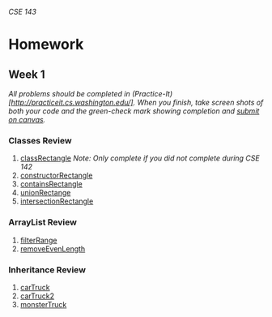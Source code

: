 _CSE 143_
# Homework
## Week 1

_All problems should be completed in (Practice-It)[http://practiceit.cs.washington.edu/]. When you finish, take screen shots of both your code and the green-check mark showing completion and [submit on canvas](https://canvas.uw.edu/courses/1143086/assignments/3525138)._

### Classes Review
1. [classRectangle](http://practiceit.cs.washington.edu/problem/view/bjp4/chapter8/e18-classRectangle) _Note: Only complete if you did not complete during CSE 142_
1. [constructorRectangle](http://practiceit.cs.washington.edu/problem/view/bjp4/chapter8/e19-constructorRectangle)
1. [containsRectangle](http://practiceit.cs.washington.edu/problem/view/bjp4/chapter8/e20-containsRectangle)
1. [unionRectange](http://practiceit.cs.washington.edu/problem/view/bjp4/chapter8/e21-unionRectangle)
1. [intersectionRectangle](http://practiceit.cs.washington.edu/problem/view/bjp4/chapter8/e22-intersectionRectangle)

### ArrayList Review
1. [filterRange](http://practiceit.cs.washington.edu/problem/view/bjp4/chapter10/e15-filterRange)
1. [removeEvenLength](http://practiceit.cs.washington.edu/problem/view/bjp4/chapter10/e3-removeEvenLength)

### Inheritance Review
1. [carTruck](http://practiceit.cs.washington.edu/problem/view/bjp4/chapter9/s8-CarTruck)
2. [carTruck2](http://practiceit.cs.washington.edu/problem/view/bjp4/chapter9/s9-CarTruck2)
3. [monsterTruck](http://practiceit.cs.washington.edu/problem/view/bjp4/chapter9/e4-MonsterTruck)
